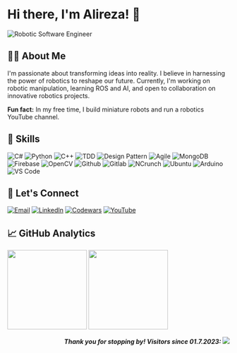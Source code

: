 # Hi there, I'm Alireza! 👋 

![Robotic Software Engineer](https://img.shields.io/badge/Robotic%20Software%20Engineer-%230072B1.svg?&style=for-the-badge&logoColor=white)

## 👨‍💻 About Me

I'm passionate about transforming ideas into reality. I believe in harnessing the power of robotics to reshape our future. Currently, I'm working on robotic manipulation, learning ROS and AI, and open to collaboration on innovative robotics projects.

**Fun fact:** In my free time, I build miniature robots and run a robotics YouTube channel.

## 🚀 Skills

![C#](badge-url) ![Python](badge-url) ![C++](badge-url) ![TDD](badge-url) ![Design Pattern](badge-url) ![Agile](badge-url) ![MongoDB](badge-url) ![Firebase](badge-url) ![OpenCV](badge-url) ![Github](badge-url) ![Gitlab](badge-url) ![NCrunch](badge-url) ![Ubuntu](badge-url) ![Arduino](badge-url) ![VS Code](badge-url) 

## 💼 Let's Connect

[![Email](https://img.shields.io/badge/Gmail-D14836?style=for-the-badge&logo=gmail&logoColor=white)](mailto:ahmadyalireza75@gmail.com)
[![LinkedIn](https://img.shields.io/badge/LinkedIn-0077B5?style=for-the-badge&logo=linkedin&logoColor=white)](https://www.linkedin.com/in/alireza-ahmadii/)
[![Codewars](https://img.shields.io/badge/Codewars-B1361E?style=for-the-badge&logo=codewars&logoColor=white)](https://www.codewars.com/users/Alireza7575)
[![YouTube](https://img.shields.io/badge/YouTube-FF0000?style=for-the-badge&logo=youtube&logoColor=white)](https://www.youtube.com/@alireza__ahmadi)

## 📈 GitHub Analytics

<img height="180em" src="https://github-readme-stats.vercel.app/api?username=Alireza7575&show_icons=true&hide_border=true&&count_private=true&include_all_commits=true" />

<img height="180em" src="https://github-readme-stats.vercel.app/api/top-langs/?username=Alireza7575&exclude_repo=KNN-Image-Classification&show_icons=true&hide_border=true&layout=compact&langs_count=8"/>

<p align="right"> <b><i> Thank you for stopping by! Visitors since 01.7.2023: </b></i> <img src="https://komarev.com/ghpvc/?username=alireza7575&color=blueviolet&style=flat-square" </p>

